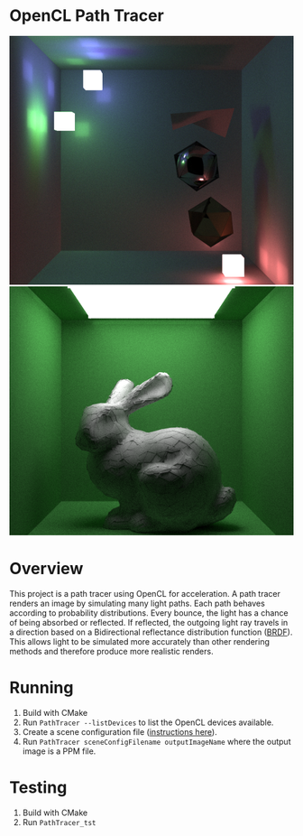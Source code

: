 # OpenCL Path Tracer

![test scene](readme-images/scene1.png)
![test scene](readme-images/scene2.png)

# Overview
This project is a path tracer using OpenCL for acceleration. A path tracer renders an image by simulating many light paths. Each path behaves according to probability distributions. Every bounce, the light has a chance of being absorbed or reflected. If reflected, the outgoing light ray travels in a direction based on a Bidirectional reflectance distribution function ([BRDF](https://en.wikipedia.org/wiki/Bidirectional_reflectance_distribution_function)). This allows light to be simulated more accurately than other rendering methods and therefore produce more realistic renders. 

# Running

1. Build with CMake
1. Run `PathTracer --listDevices` to list the OpenCL devices available.
1. Create a scene configuration file ([instructions here](scene-config-instructions.md)).
1. Run `PathTracer sceneConfigFilename outputImageName` where the output image is a PPM file.

# Testing

1. Build with CMake
2. Run `PathTracer_tst`
